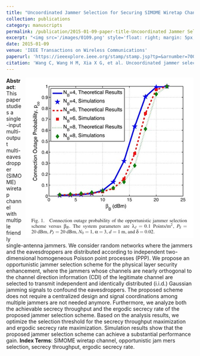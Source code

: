 ```yaml
---
title: "Uncoordinated Jammer Selection for Securing SIMOME Wiretap Channels:A Stochastic Geometry Approach "
collection: publications
category: manuscripts
permalink: /publication/2015-01-09-paper-title-Uncoordinated Jammer Selection for Securing SIMOME Wiretap Channels:A Stochastic Geometry Approach.md
excerpt: "<img src='/images/0109.png' style='float: right; margin: 5px;'>The paper proposes an opportunistic jammer selection scheme for the SIMOME wiretap channel. It selects single-antenna jammers to transmit Gaussian jamming signals to confuse eavesdroppers without centralized coordination. The scheme optimizes the selection threshold to maximize secrecy throughput and ergodic secrecy rate, achieving significant performance gains over random jammer selection."
date: 2015-01-09
venue: 'IEEE Transactions on Wireless Communications'
paperurl: 'https://ieeexplore.ieee.org/stamp/stamp.jsp?tp=&arnumber=7005544'
citation: 'Wang C, Wang H M, Xia X G, et al. Uncoordinated jammer selection for securing SIMOME wiretap channels: A stochastic geometry approach[J]. IEEE Transactions on Wireless Communications, 2015, 14(5): 2596-2612.'
---
```

<img src="/images/0109.png"  style="float: right; margin-left: 10px;">


**Abstract**: This paper studies a single-input multi-output multi-eavesdropper (SIMOME) wiretap channel with multiple friendly single-antenna jammers. We consider random networks where the jammers and the eavesdroppers are distributed according to independent two-dimensional homogeneous Poisson point processes (PPP). We propose an opportunistic jammer selection scheme for the physical layer security enhancement, where the jammers whose channels are nearly orthogonal to the channel direction information (CDI) of the legitimate channel are selected to transmit independent and identically distributed (i.i.d.) Gaussian jamming signals to confound the eavesdroppers. The proposed scheme does not require a centralized design and signal coordinations among multiple jammers are not needed anymore. Furthermore, we analyze both the achievable secrecy throughput and the ergodic secrecy rate of the proposed jammer selection scheme. Based on the analysis results, we optimize the selection threshold for the secrecy throughput maximization and ergodic secrecy rate maximization. Simulation results show that the proposed jammer selection scheme can achieve a substantial performance gain.
**Index Terms**: SIMOME wiretap channel, opportunistic jam mers selection, secrecy throughput, ergodic secrecy rate.
